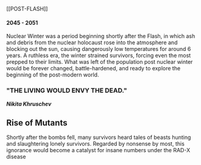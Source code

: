 [[POST-FLASH]]
#### 2045 - 2051 

Nuclear Winter was a period beginning shortly after the Flash, in which ash and debris from the nuclear holocaust rose into the atmosphere and blocking out the sun, causing dangerously low temperatures for around 6 years. A ruthless era, the winter strained survivors, forcing even the most prepped to their limits. What was left of the population post nuclear winter would be forever changed, battle-hardened, and ready to explore the beginning of the post-modern world.

### "THE LIVING WOULD ENVY THE DEAD."
  ***Nikita Khruschev***

## Rise of Mutants

Shortly after the bombs fell, many survivors heard tales of beasts hunting and slaughtering lonely survivors. Regarded by nonsense by most, this ignorance would become a catalyst for insane numbers under the RAD-X disease
